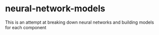# neural-network-models
This is an attempt at breaking down neural networks and building models for each component
